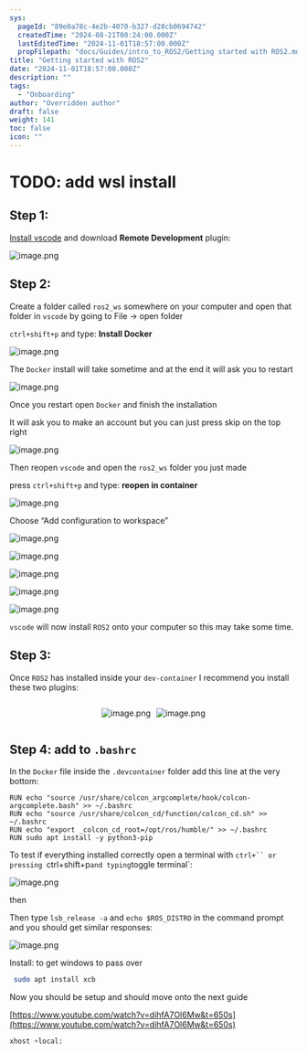 ```yaml
---
sys:
  pageId: "89e0a78c-4e2b-4070-b327-d28cb0694742"
  createdTime: "2024-08-21T00:24:00.000Z"
  lastEditedTime: "2024-11-01T18:57:00.000Z"
  propFilepath: "docs/Guides/intro_to_ROS2/Getting started with ROS2.md"
title: "Getting started with ROS2"
date: "2024-11-01T18:57:00.000Z"
description: ""
tags:
  - "Onboarding"
author: "Overridden author"
draft: false
weight: 141
toc: false
icon: ""
---
```


# TODO: add wsl install

## Step 1:

[Install vscode](https://code.visualstudio.com/download) and download **Remote Development** plugin:

![image.png](https://prod-files-secure.s3.us-west-2.amazonaws.com/d518164a-d88e-44d1-a4ee-3adb3bd8bce0/efb52993-1881-4a40-b95e-6f020334f022/image.png?X-Amz-Algorithm=AWS4-HMAC-SHA256&X-Amz-Content-Sha256=UNSIGNED-PAYLOAD&X-Amz-Credential=ASIAZI2LB466VMVX3XP5%2F20250222%2Fus-west-2%2Fs3%2Faws4_request&X-Amz-Date=20250222T170130Z&X-Amz-Expires=3600&X-Amz-Security-Token=IQoJb3JpZ2luX2VjEMj%2F%2F%2F%2F%2F%2F%2F%2F%2F%2FwEaCXVzLXdlc3QtMiJHMEUCIHBp%2F64or867YuRCiT2skbeFY8E0lwT2tkz7tnLHYpR6AiEA4%2B0XJ15OCtiX97kOApIwtFbNkZ9Z94DsQE5w4VWV0DUqiAQI8f%2F%2F%2F%2F%2F%2F%2F%2F%2F%2FARAAGgw2Mzc0MjMxODM4MDUiDEKfHkt1vCwUGSEyZircA%2BT670u74wHT980hvnfPMA6ZZanEVY4fH3N2FnsVHVqpIjy1M2S%2BnicXW28meBMLbxIcPDz8Ykm4w1%2FyeSWTE58tDyYaUCXtLCnwkgA7MVT4LAnTr0wwmLSYu%2BHFtsAnij7pRyR0Ljefzs9erlp8hq0F42oOcG0BNdcVKiHlqk%2B41n4RRQJrza4I2tfZA7Cw1kV4Srn%2FlcYJm4Fdefc%2B01TUVxyQTZHlmMEndbQn4IXLi7OQPXHNs4iGUbhGgE%2BEvoI9TuuSvXqwU3h25dvqt8Wlow0bW1%2B31JIit30l8lwCI02hHowcBdvnm9xo4YJVI1QMQD4BU1l1pvV5fjhBEKC1IF8nwElUBex%2B0uiEhPFaZsam19DcxDxoUrIEm%2BJOapY%2FUxhfC0oJVS1t2kQFAiwXWamg%2B5ndEO%2FbwMI1rShKN%2BBYXn7AlJKHZ3kmfUFCxpE3v81JNQxM5xW2l3Eb9UqTfGGLMO%2Bo4xpUqG0XwZXTTbx0hSo2FQ6LZzJV2GpWYHqS%2BgFds%2FjHGM6ogAcpKeC%2BmGVcPsZvVgmYPfHVZi7OmzH0uZkAlXCtzAncgQCurreRMsYG4uLXhErlfajSGryqy1xbEYt2aGOZs54Syo%2BKKfzg8Ts3QTlMxIdSMPLY570GOqUB9mGN0cp2aZdW3PCMEz%2BKfIs41i2jCFa1Ai6CcLvxieSlU44ZU0K%2FWHRmiUH%2F%2F3lq7cfDrAE4w8pnWV2iQ1%2FaHKom3HNfptMmHZ8%2FmYI7JlLRFuaftScr4h1jjnxCROe1nCTsdxXXKw0XkhZCnhg6rRb23rGehbc7YSNGtQFLph62t%2FtAOQvlAwIYYJBhFe1HMwkbJwt7WvqBzekPNVIpDIcPR%2BWM&X-Amz-Signature=330a23ee496e0eea1f5637235833de637a19c188ee18c514c5d22b48932348a9&X-Amz-SignedHeaders=host&x-id=GetObject)

## Step 2:

Create a folder called `ros2_ws` somewhere on your computer and open that folder in `vscode` by going to File → open folder 

`ctrl+shift+p` and type: **Install Docker**

![image.png](https://prod-files-secure.s3.us-west-2.amazonaws.com/d518164a-d88e-44d1-a4ee-3adb3bd8bce0/2269dc0e-1cd5-47ff-bceb-c04ad9b2eab0/image.png?X-Amz-Algorithm=AWS4-HMAC-SHA256&X-Amz-Content-Sha256=UNSIGNED-PAYLOAD&X-Amz-Credential=ASIAZI2LB466VMVX3XP5%2F20250222%2Fus-west-2%2Fs3%2Faws4_request&X-Amz-Date=20250222T170130Z&X-Amz-Expires=3600&X-Amz-Security-Token=IQoJb3JpZ2luX2VjEMj%2F%2F%2F%2F%2F%2F%2F%2F%2F%2FwEaCXVzLXdlc3QtMiJHMEUCIHBp%2F64or867YuRCiT2skbeFY8E0lwT2tkz7tnLHYpR6AiEA4%2B0XJ15OCtiX97kOApIwtFbNkZ9Z94DsQE5w4VWV0DUqiAQI8f%2F%2F%2F%2F%2F%2F%2F%2F%2F%2FARAAGgw2Mzc0MjMxODM4MDUiDEKfHkt1vCwUGSEyZircA%2BT670u74wHT980hvnfPMA6ZZanEVY4fH3N2FnsVHVqpIjy1M2S%2BnicXW28meBMLbxIcPDz8Ykm4w1%2FyeSWTE58tDyYaUCXtLCnwkgA7MVT4LAnTr0wwmLSYu%2BHFtsAnij7pRyR0Ljefzs9erlp8hq0F42oOcG0BNdcVKiHlqk%2B41n4RRQJrza4I2tfZA7Cw1kV4Srn%2FlcYJm4Fdefc%2B01TUVxyQTZHlmMEndbQn4IXLi7OQPXHNs4iGUbhGgE%2BEvoI9TuuSvXqwU3h25dvqt8Wlow0bW1%2B31JIit30l8lwCI02hHowcBdvnm9xo4YJVI1QMQD4BU1l1pvV5fjhBEKC1IF8nwElUBex%2B0uiEhPFaZsam19DcxDxoUrIEm%2BJOapY%2FUxhfC0oJVS1t2kQFAiwXWamg%2B5ndEO%2FbwMI1rShKN%2BBYXn7AlJKHZ3kmfUFCxpE3v81JNQxM5xW2l3Eb9UqTfGGLMO%2Bo4xpUqG0XwZXTTbx0hSo2FQ6LZzJV2GpWYHqS%2BgFds%2FjHGM6ogAcpKeC%2BmGVcPsZvVgmYPfHVZi7OmzH0uZkAlXCtzAncgQCurreRMsYG4uLXhErlfajSGryqy1xbEYt2aGOZs54Syo%2BKKfzg8Ts3QTlMxIdSMPLY570GOqUB9mGN0cp2aZdW3PCMEz%2BKfIs41i2jCFa1Ai6CcLvxieSlU44ZU0K%2FWHRmiUH%2F%2F3lq7cfDrAE4w8pnWV2iQ1%2FaHKom3HNfptMmHZ8%2FmYI7JlLRFuaftScr4h1jjnxCROe1nCTsdxXXKw0XkhZCnhg6rRb23rGehbc7YSNGtQFLph62t%2FtAOQvlAwIYYJBhFe1HMwkbJwt7WvqBzekPNVIpDIcPR%2BWM&X-Amz-Signature=d3574510757ed578d63a01f1d8b57ce685ffc6ba4c9088e1be807af5600b7cea&X-Amz-SignedHeaders=host&x-id=GetObject)

The `Docker` install will take sometime and at the end it will ask you to restart

![image.png](https://prod-files-secure.s3.us-west-2.amazonaws.com/d518164a-d88e-44d1-a4ee-3adb3bd8bce0/ed233f78-be33-4b1f-b89c-9c346c0e961e/image.png?X-Amz-Algorithm=AWS4-HMAC-SHA256&X-Amz-Content-Sha256=UNSIGNED-PAYLOAD&X-Amz-Credential=ASIAZI2LB466VMVX3XP5%2F20250222%2Fus-west-2%2Fs3%2Faws4_request&X-Amz-Date=20250222T170130Z&X-Amz-Expires=3600&X-Amz-Security-Token=IQoJb3JpZ2luX2VjEMj%2F%2F%2F%2F%2F%2F%2F%2F%2F%2FwEaCXVzLXdlc3QtMiJHMEUCIHBp%2F64or867YuRCiT2skbeFY8E0lwT2tkz7tnLHYpR6AiEA4%2B0XJ15OCtiX97kOApIwtFbNkZ9Z94DsQE5w4VWV0DUqiAQI8f%2F%2F%2F%2F%2F%2F%2F%2F%2F%2FARAAGgw2Mzc0MjMxODM4MDUiDEKfHkt1vCwUGSEyZircA%2BT670u74wHT980hvnfPMA6ZZanEVY4fH3N2FnsVHVqpIjy1M2S%2BnicXW28meBMLbxIcPDz8Ykm4w1%2FyeSWTE58tDyYaUCXtLCnwkgA7MVT4LAnTr0wwmLSYu%2BHFtsAnij7pRyR0Ljefzs9erlp8hq0F42oOcG0BNdcVKiHlqk%2B41n4RRQJrza4I2tfZA7Cw1kV4Srn%2FlcYJm4Fdefc%2B01TUVxyQTZHlmMEndbQn4IXLi7OQPXHNs4iGUbhGgE%2BEvoI9TuuSvXqwU3h25dvqt8Wlow0bW1%2B31JIit30l8lwCI02hHowcBdvnm9xo4YJVI1QMQD4BU1l1pvV5fjhBEKC1IF8nwElUBex%2B0uiEhPFaZsam19DcxDxoUrIEm%2BJOapY%2FUxhfC0oJVS1t2kQFAiwXWamg%2B5ndEO%2FbwMI1rShKN%2BBYXn7AlJKHZ3kmfUFCxpE3v81JNQxM5xW2l3Eb9UqTfGGLMO%2Bo4xpUqG0XwZXTTbx0hSo2FQ6LZzJV2GpWYHqS%2BgFds%2FjHGM6ogAcpKeC%2BmGVcPsZvVgmYPfHVZi7OmzH0uZkAlXCtzAncgQCurreRMsYG4uLXhErlfajSGryqy1xbEYt2aGOZs54Syo%2BKKfzg8Ts3QTlMxIdSMPLY570GOqUB9mGN0cp2aZdW3PCMEz%2BKfIs41i2jCFa1Ai6CcLvxieSlU44ZU0K%2FWHRmiUH%2F%2F3lq7cfDrAE4w8pnWV2iQ1%2FaHKom3HNfptMmHZ8%2FmYI7JlLRFuaftScr4h1jjnxCROe1nCTsdxXXKw0XkhZCnhg6rRb23rGehbc7YSNGtQFLph62t%2FtAOQvlAwIYYJBhFe1HMwkbJwt7WvqBzekPNVIpDIcPR%2BWM&X-Amz-Signature=fb7cd82627b36c3df1f295de4590ecdbb6069e2f5d1d76d809ccf3676d52f80d&X-Amz-SignedHeaders=host&x-id=GetObject)

Once you restart open `Docker` and finish the installation

It will ask you to make an account but you can just press skip on the top right

![image.png](https://prod-files-secure.s3.us-west-2.amazonaws.com/d518164a-d88e-44d1-a4ee-3adb3bd8bce0/21010ad9-1659-4fd9-9f59-9932a09b2a3d/image.png?X-Amz-Algorithm=AWS4-HMAC-SHA256&X-Amz-Content-Sha256=UNSIGNED-PAYLOAD&X-Amz-Credential=ASIAZI2LB466VMVX3XP5%2F20250222%2Fus-west-2%2Fs3%2Faws4_request&X-Amz-Date=20250222T170130Z&X-Amz-Expires=3600&X-Amz-Security-Token=IQoJb3JpZ2luX2VjEMj%2F%2F%2F%2F%2F%2F%2F%2F%2F%2FwEaCXVzLXdlc3QtMiJHMEUCIHBp%2F64or867YuRCiT2skbeFY8E0lwT2tkz7tnLHYpR6AiEA4%2B0XJ15OCtiX97kOApIwtFbNkZ9Z94DsQE5w4VWV0DUqiAQI8f%2F%2F%2F%2F%2F%2F%2F%2F%2F%2FARAAGgw2Mzc0MjMxODM4MDUiDEKfHkt1vCwUGSEyZircA%2BT670u74wHT980hvnfPMA6ZZanEVY4fH3N2FnsVHVqpIjy1M2S%2BnicXW28meBMLbxIcPDz8Ykm4w1%2FyeSWTE58tDyYaUCXtLCnwkgA7MVT4LAnTr0wwmLSYu%2BHFtsAnij7pRyR0Ljefzs9erlp8hq0F42oOcG0BNdcVKiHlqk%2B41n4RRQJrza4I2tfZA7Cw1kV4Srn%2FlcYJm4Fdefc%2B01TUVxyQTZHlmMEndbQn4IXLi7OQPXHNs4iGUbhGgE%2BEvoI9TuuSvXqwU3h25dvqt8Wlow0bW1%2B31JIit30l8lwCI02hHowcBdvnm9xo4YJVI1QMQD4BU1l1pvV5fjhBEKC1IF8nwElUBex%2B0uiEhPFaZsam19DcxDxoUrIEm%2BJOapY%2FUxhfC0oJVS1t2kQFAiwXWamg%2B5ndEO%2FbwMI1rShKN%2BBYXn7AlJKHZ3kmfUFCxpE3v81JNQxM5xW2l3Eb9UqTfGGLMO%2Bo4xpUqG0XwZXTTbx0hSo2FQ6LZzJV2GpWYHqS%2BgFds%2FjHGM6ogAcpKeC%2BmGVcPsZvVgmYPfHVZi7OmzH0uZkAlXCtzAncgQCurreRMsYG4uLXhErlfajSGryqy1xbEYt2aGOZs54Syo%2BKKfzg8Ts3QTlMxIdSMPLY570GOqUB9mGN0cp2aZdW3PCMEz%2BKfIs41i2jCFa1Ai6CcLvxieSlU44ZU0K%2FWHRmiUH%2F%2F3lq7cfDrAE4w8pnWV2iQ1%2FaHKom3HNfptMmHZ8%2FmYI7JlLRFuaftScr4h1jjnxCROe1nCTsdxXXKw0XkhZCnhg6rRb23rGehbc7YSNGtQFLph62t%2FtAOQvlAwIYYJBhFe1HMwkbJwt7WvqBzekPNVIpDIcPR%2BWM&X-Amz-Signature=69f1a2697c6e9d17d5037b9820ffcdbcc1473616ee61cd0b57c6a5d7e563df67&X-Amz-SignedHeaders=host&x-id=GetObject)

Then reopen `vscode` and open the `ros2_ws` folder you just made

press `ctrl+shift+p` and type: **reopen in container**

![image.png](https://prod-files-secure.s3.us-west-2.amazonaws.com/d518164a-d88e-44d1-a4ee-3adb3bd8bce0/4e93b8c2-41ad-488c-8095-c74205196118/image.png?X-Amz-Algorithm=AWS4-HMAC-SHA256&X-Amz-Content-Sha256=UNSIGNED-PAYLOAD&X-Amz-Credential=ASIAZI2LB466VMVX3XP5%2F20250222%2Fus-west-2%2Fs3%2Faws4_request&X-Amz-Date=20250222T170130Z&X-Amz-Expires=3600&X-Amz-Security-Token=IQoJb3JpZ2luX2VjEMj%2F%2F%2F%2F%2F%2F%2F%2F%2F%2FwEaCXVzLXdlc3QtMiJHMEUCIHBp%2F64or867YuRCiT2skbeFY8E0lwT2tkz7tnLHYpR6AiEA4%2B0XJ15OCtiX97kOApIwtFbNkZ9Z94DsQE5w4VWV0DUqiAQI8f%2F%2F%2F%2F%2F%2F%2F%2F%2F%2FARAAGgw2Mzc0MjMxODM4MDUiDEKfHkt1vCwUGSEyZircA%2BT670u74wHT980hvnfPMA6ZZanEVY4fH3N2FnsVHVqpIjy1M2S%2BnicXW28meBMLbxIcPDz8Ykm4w1%2FyeSWTE58tDyYaUCXtLCnwkgA7MVT4LAnTr0wwmLSYu%2BHFtsAnij7pRyR0Ljefzs9erlp8hq0F42oOcG0BNdcVKiHlqk%2B41n4RRQJrza4I2tfZA7Cw1kV4Srn%2FlcYJm4Fdefc%2B01TUVxyQTZHlmMEndbQn4IXLi7OQPXHNs4iGUbhGgE%2BEvoI9TuuSvXqwU3h25dvqt8Wlow0bW1%2B31JIit30l8lwCI02hHowcBdvnm9xo4YJVI1QMQD4BU1l1pvV5fjhBEKC1IF8nwElUBex%2B0uiEhPFaZsam19DcxDxoUrIEm%2BJOapY%2FUxhfC0oJVS1t2kQFAiwXWamg%2B5ndEO%2FbwMI1rShKN%2BBYXn7AlJKHZ3kmfUFCxpE3v81JNQxM5xW2l3Eb9UqTfGGLMO%2Bo4xpUqG0XwZXTTbx0hSo2FQ6LZzJV2GpWYHqS%2BgFds%2FjHGM6ogAcpKeC%2BmGVcPsZvVgmYPfHVZi7OmzH0uZkAlXCtzAncgQCurreRMsYG4uLXhErlfajSGryqy1xbEYt2aGOZs54Syo%2BKKfzg8Ts3QTlMxIdSMPLY570GOqUB9mGN0cp2aZdW3PCMEz%2BKfIs41i2jCFa1Ai6CcLvxieSlU44ZU0K%2FWHRmiUH%2F%2F3lq7cfDrAE4w8pnWV2iQ1%2FaHKom3HNfptMmHZ8%2FmYI7JlLRFuaftScr4h1jjnxCROe1nCTsdxXXKw0XkhZCnhg6rRb23rGehbc7YSNGtQFLph62t%2FtAOQvlAwIYYJBhFe1HMwkbJwt7WvqBzekPNVIpDIcPR%2BWM&X-Amz-Signature=e5dd7fac49219342056fc49e45da17d6cbc1bb67de822e58c17f17c5d5230041&X-Amz-SignedHeaders=host&x-id=GetObject)

Choose “Add configuration to workspace”

![image.png](https://prod-files-secure.s3.us-west-2.amazonaws.com/d518164a-d88e-44d1-a4ee-3adb3bd8bce0/9560b282-5060-4989-ba37-97e7b2c22476/image.png?X-Amz-Algorithm=AWS4-HMAC-SHA256&X-Amz-Content-Sha256=UNSIGNED-PAYLOAD&X-Amz-Credential=ASIAZI2LB466VMVX3XP5%2F20250222%2Fus-west-2%2Fs3%2Faws4_request&X-Amz-Date=20250222T170130Z&X-Amz-Expires=3600&X-Amz-Security-Token=IQoJb3JpZ2luX2VjEMj%2F%2F%2F%2F%2F%2F%2F%2F%2F%2FwEaCXVzLXdlc3QtMiJHMEUCIHBp%2F64or867YuRCiT2skbeFY8E0lwT2tkz7tnLHYpR6AiEA4%2B0XJ15OCtiX97kOApIwtFbNkZ9Z94DsQE5w4VWV0DUqiAQI8f%2F%2F%2F%2F%2F%2F%2F%2F%2F%2FARAAGgw2Mzc0MjMxODM4MDUiDEKfHkt1vCwUGSEyZircA%2BT670u74wHT980hvnfPMA6ZZanEVY4fH3N2FnsVHVqpIjy1M2S%2BnicXW28meBMLbxIcPDz8Ykm4w1%2FyeSWTE58tDyYaUCXtLCnwkgA7MVT4LAnTr0wwmLSYu%2BHFtsAnij7pRyR0Ljefzs9erlp8hq0F42oOcG0BNdcVKiHlqk%2B41n4RRQJrza4I2tfZA7Cw1kV4Srn%2FlcYJm4Fdefc%2B01TUVxyQTZHlmMEndbQn4IXLi7OQPXHNs4iGUbhGgE%2BEvoI9TuuSvXqwU3h25dvqt8Wlow0bW1%2B31JIit30l8lwCI02hHowcBdvnm9xo4YJVI1QMQD4BU1l1pvV5fjhBEKC1IF8nwElUBex%2B0uiEhPFaZsam19DcxDxoUrIEm%2BJOapY%2FUxhfC0oJVS1t2kQFAiwXWamg%2B5ndEO%2FbwMI1rShKN%2BBYXn7AlJKHZ3kmfUFCxpE3v81JNQxM5xW2l3Eb9UqTfGGLMO%2Bo4xpUqG0XwZXTTbx0hSo2FQ6LZzJV2GpWYHqS%2BgFds%2FjHGM6ogAcpKeC%2BmGVcPsZvVgmYPfHVZi7OmzH0uZkAlXCtzAncgQCurreRMsYG4uLXhErlfajSGryqy1xbEYt2aGOZs54Syo%2BKKfzg8Ts3QTlMxIdSMPLY570GOqUB9mGN0cp2aZdW3PCMEz%2BKfIs41i2jCFa1Ai6CcLvxieSlU44ZU0K%2FWHRmiUH%2F%2F3lq7cfDrAE4w8pnWV2iQ1%2FaHKom3HNfptMmHZ8%2FmYI7JlLRFuaftScr4h1jjnxCROe1nCTsdxXXKw0XkhZCnhg6rRb23rGehbc7YSNGtQFLph62t%2FtAOQvlAwIYYJBhFe1HMwkbJwt7WvqBzekPNVIpDIcPR%2BWM&X-Amz-Signature=a68c2f78c1fcc46bbfcb0c56c835505fdb60b2993de58b7c7520eb7f67f9745c&X-Amz-SignedHeaders=host&x-id=GetObject)

![image.png](https://prod-files-secure.s3.us-west-2.amazonaws.com/d518164a-d88e-44d1-a4ee-3adb3bd8bce0/2ee63f81-886b-48e8-a553-dc6e5eac99e4/image.png?X-Amz-Algorithm=AWS4-HMAC-SHA256&X-Amz-Content-Sha256=UNSIGNED-PAYLOAD&X-Amz-Credential=ASIAZI2LB466VMVX3XP5%2F20250222%2Fus-west-2%2Fs3%2Faws4_request&X-Amz-Date=20250222T170130Z&X-Amz-Expires=3600&X-Amz-Security-Token=IQoJb3JpZ2luX2VjEMj%2F%2F%2F%2F%2F%2F%2F%2F%2F%2FwEaCXVzLXdlc3QtMiJHMEUCIHBp%2F64or867YuRCiT2skbeFY8E0lwT2tkz7tnLHYpR6AiEA4%2B0XJ15OCtiX97kOApIwtFbNkZ9Z94DsQE5w4VWV0DUqiAQI8f%2F%2F%2F%2F%2F%2F%2F%2F%2F%2FARAAGgw2Mzc0MjMxODM4MDUiDEKfHkt1vCwUGSEyZircA%2BT670u74wHT980hvnfPMA6ZZanEVY4fH3N2FnsVHVqpIjy1M2S%2BnicXW28meBMLbxIcPDz8Ykm4w1%2FyeSWTE58tDyYaUCXtLCnwkgA7MVT4LAnTr0wwmLSYu%2BHFtsAnij7pRyR0Ljefzs9erlp8hq0F42oOcG0BNdcVKiHlqk%2B41n4RRQJrza4I2tfZA7Cw1kV4Srn%2FlcYJm4Fdefc%2B01TUVxyQTZHlmMEndbQn4IXLi7OQPXHNs4iGUbhGgE%2BEvoI9TuuSvXqwU3h25dvqt8Wlow0bW1%2B31JIit30l8lwCI02hHowcBdvnm9xo4YJVI1QMQD4BU1l1pvV5fjhBEKC1IF8nwElUBex%2B0uiEhPFaZsam19DcxDxoUrIEm%2BJOapY%2FUxhfC0oJVS1t2kQFAiwXWamg%2B5ndEO%2FbwMI1rShKN%2BBYXn7AlJKHZ3kmfUFCxpE3v81JNQxM5xW2l3Eb9UqTfGGLMO%2Bo4xpUqG0XwZXTTbx0hSo2FQ6LZzJV2GpWYHqS%2BgFds%2FjHGM6ogAcpKeC%2BmGVcPsZvVgmYPfHVZi7OmzH0uZkAlXCtzAncgQCurreRMsYG4uLXhErlfajSGryqy1xbEYt2aGOZs54Syo%2BKKfzg8Ts3QTlMxIdSMPLY570GOqUB9mGN0cp2aZdW3PCMEz%2BKfIs41i2jCFa1Ai6CcLvxieSlU44ZU0K%2FWHRmiUH%2F%2F3lq7cfDrAE4w8pnWV2iQ1%2FaHKom3HNfptMmHZ8%2FmYI7JlLRFuaftScr4h1jjnxCROe1nCTsdxXXKw0XkhZCnhg6rRb23rGehbc7YSNGtQFLph62t%2FtAOQvlAwIYYJBhFe1HMwkbJwt7WvqBzekPNVIpDIcPR%2BWM&X-Amz-Signature=eeb9756e934b1e98d79e3a4019e42f1c06e3a59408f67da6bb3d967f3924ef14&X-Amz-SignedHeaders=host&x-id=GetObject)

![image.png](https://prod-files-secure.s3.us-west-2.amazonaws.com/d518164a-d88e-44d1-a4ee-3adb3bd8bce0/ae1580b2-b048-407e-aed9-b584224a7a04/image.png?X-Amz-Algorithm=AWS4-HMAC-SHA256&X-Amz-Content-Sha256=UNSIGNED-PAYLOAD&X-Amz-Credential=ASIAZI2LB466VMVX3XP5%2F20250222%2Fus-west-2%2Fs3%2Faws4_request&X-Amz-Date=20250222T170130Z&X-Amz-Expires=3600&X-Amz-Security-Token=IQoJb3JpZ2luX2VjEMj%2F%2F%2F%2F%2F%2F%2F%2F%2F%2FwEaCXVzLXdlc3QtMiJHMEUCIHBp%2F64or867YuRCiT2skbeFY8E0lwT2tkz7tnLHYpR6AiEA4%2B0XJ15OCtiX97kOApIwtFbNkZ9Z94DsQE5w4VWV0DUqiAQI8f%2F%2F%2F%2F%2F%2F%2F%2F%2F%2FARAAGgw2Mzc0MjMxODM4MDUiDEKfHkt1vCwUGSEyZircA%2BT670u74wHT980hvnfPMA6ZZanEVY4fH3N2FnsVHVqpIjy1M2S%2BnicXW28meBMLbxIcPDz8Ykm4w1%2FyeSWTE58tDyYaUCXtLCnwkgA7MVT4LAnTr0wwmLSYu%2BHFtsAnij7pRyR0Ljefzs9erlp8hq0F42oOcG0BNdcVKiHlqk%2B41n4RRQJrza4I2tfZA7Cw1kV4Srn%2FlcYJm4Fdefc%2B01TUVxyQTZHlmMEndbQn4IXLi7OQPXHNs4iGUbhGgE%2BEvoI9TuuSvXqwU3h25dvqt8Wlow0bW1%2B31JIit30l8lwCI02hHowcBdvnm9xo4YJVI1QMQD4BU1l1pvV5fjhBEKC1IF8nwElUBex%2B0uiEhPFaZsam19DcxDxoUrIEm%2BJOapY%2FUxhfC0oJVS1t2kQFAiwXWamg%2B5ndEO%2FbwMI1rShKN%2BBYXn7AlJKHZ3kmfUFCxpE3v81JNQxM5xW2l3Eb9UqTfGGLMO%2Bo4xpUqG0XwZXTTbx0hSo2FQ6LZzJV2GpWYHqS%2BgFds%2FjHGM6ogAcpKeC%2BmGVcPsZvVgmYPfHVZi7OmzH0uZkAlXCtzAncgQCurreRMsYG4uLXhErlfajSGryqy1xbEYt2aGOZs54Syo%2BKKfzg8Ts3QTlMxIdSMPLY570GOqUB9mGN0cp2aZdW3PCMEz%2BKfIs41i2jCFa1Ai6CcLvxieSlU44ZU0K%2FWHRmiUH%2F%2F3lq7cfDrAE4w8pnWV2iQ1%2FaHKom3HNfptMmHZ8%2FmYI7JlLRFuaftScr4h1jjnxCROe1nCTsdxXXKw0XkhZCnhg6rRb23rGehbc7YSNGtQFLph62t%2FtAOQvlAwIYYJBhFe1HMwkbJwt7WvqBzekPNVIpDIcPR%2BWM&X-Amz-Signature=52bb1a2babb4dca89995900ddb6efae080edeae588f316c058ec446ae4ce722e&X-Amz-SignedHeaders=host&x-id=GetObject)

![image.png](https://prod-files-secure.s3.us-west-2.amazonaws.com/d518164a-d88e-44d1-a4ee-3adb3bd8bce0/53255b28-f75e-430f-b9e3-c0ac8577e42b/image.png?X-Amz-Algorithm=AWS4-HMAC-SHA256&X-Amz-Content-Sha256=UNSIGNED-PAYLOAD&X-Amz-Credential=ASIAZI2LB466VMVX3XP5%2F20250222%2Fus-west-2%2Fs3%2Faws4_request&X-Amz-Date=20250222T170130Z&X-Amz-Expires=3600&X-Amz-Security-Token=IQoJb3JpZ2luX2VjEMj%2F%2F%2F%2F%2F%2F%2F%2F%2F%2FwEaCXVzLXdlc3QtMiJHMEUCIHBp%2F64or867YuRCiT2skbeFY8E0lwT2tkz7tnLHYpR6AiEA4%2B0XJ15OCtiX97kOApIwtFbNkZ9Z94DsQE5w4VWV0DUqiAQI8f%2F%2F%2F%2F%2F%2F%2F%2F%2F%2FARAAGgw2Mzc0MjMxODM4MDUiDEKfHkt1vCwUGSEyZircA%2BT670u74wHT980hvnfPMA6ZZanEVY4fH3N2FnsVHVqpIjy1M2S%2BnicXW28meBMLbxIcPDz8Ykm4w1%2FyeSWTE58tDyYaUCXtLCnwkgA7MVT4LAnTr0wwmLSYu%2BHFtsAnij7pRyR0Ljefzs9erlp8hq0F42oOcG0BNdcVKiHlqk%2B41n4RRQJrza4I2tfZA7Cw1kV4Srn%2FlcYJm4Fdefc%2B01TUVxyQTZHlmMEndbQn4IXLi7OQPXHNs4iGUbhGgE%2BEvoI9TuuSvXqwU3h25dvqt8Wlow0bW1%2B31JIit30l8lwCI02hHowcBdvnm9xo4YJVI1QMQD4BU1l1pvV5fjhBEKC1IF8nwElUBex%2B0uiEhPFaZsam19DcxDxoUrIEm%2BJOapY%2FUxhfC0oJVS1t2kQFAiwXWamg%2B5ndEO%2FbwMI1rShKN%2BBYXn7AlJKHZ3kmfUFCxpE3v81JNQxM5xW2l3Eb9UqTfGGLMO%2Bo4xpUqG0XwZXTTbx0hSo2FQ6LZzJV2GpWYHqS%2BgFds%2FjHGM6ogAcpKeC%2BmGVcPsZvVgmYPfHVZi7OmzH0uZkAlXCtzAncgQCurreRMsYG4uLXhErlfajSGryqy1xbEYt2aGOZs54Syo%2BKKfzg8Ts3QTlMxIdSMPLY570GOqUB9mGN0cp2aZdW3PCMEz%2BKfIs41i2jCFa1Ai6CcLvxieSlU44ZU0K%2FWHRmiUH%2F%2F3lq7cfDrAE4w8pnWV2iQ1%2FaHKom3HNfptMmHZ8%2FmYI7JlLRFuaftScr4h1jjnxCROe1nCTsdxXXKw0XkhZCnhg6rRb23rGehbc7YSNGtQFLph62t%2FtAOQvlAwIYYJBhFe1HMwkbJwt7WvqBzekPNVIpDIcPR%2BWM&X-Amz-Signature=582c0e8d7be64d8f3e3a071861ef71507d2f8251f6888afd092abe51f7bdaf9d&X-Amz-SignedHeaders=host&x-id=GetObject)

![image.png](https://prod-files-secure.s3.us-west-2.amazonaws.com/d518164a-d88e-44d1-a4ee-3adb3bd8bce0/7c562767-5af9-4ffb-97d1-327bcdf4ee00/image.png?X-Amz-Algorithm=AWS4-HMAC-SHA256&X-Amz-Content-Sha256=UNSIGNED-PAYLOAD&X-Amz-Credential=ASIAZI2LB466VMVX3XP5%2F20250222%2Fus-west-2%2Fs3%2Faws4_request&X-Amz-Date=20250222T170130Z&X-Amz-Expires=3600&X-Amz-Security-Token=IQoJb3JpZ2luX2VjEMj%2F%2F%2F%2F%2F%2F%2F%2F%2F%2FwEaCXVzLXdlc3QtMiJHMEUCIHBp%2F64or867YuRCiT2skbeFY8E0lwT2tkz7tnLHYpR6AiEA4%2B0XJ15OCtiX97kOApIwtFbNkZ9Z94DsQE5w4VWV0DUqiAQI8f%2F%2F%2F%2F%2F%2F%2F%2F%2F%2FARAAGgw2Mzc0MjMxODM4MDUiDEKfHkt1vCwUGSEyZircA%2BT670u74wHT980hvnfPMA6ZZanEVY4fH3N2FnsVHVqpIjy1M2S%2BnicXW28meBMLbxIcPDz8Ykm4w1%2FyeSWTE58tDyYaUCXtLCnwkgA7MVT4LAnTr0wwmLSYu%2BHFtsAnij7pRyR0Ljefzs9erlp8hq0F42oOcG0BNdcVKiHlqk%2B41n4RRQJrza4I2tfZA7Cw1kV4Srn%2FlcYJm4Fdefc%2B01TUVxyQTZHlmMEndbQn4IXLi7OQPXHNs4iGUbhGgE%2BEvoI9TuuSvXqwU3h25dvqt8Wlow0bW1%2B31JIit30l8lwCI02hHowcBdvnm9xo4YJVI1QMQD4BU1l1pvV5fjhBEKC1IF8nwElUBex%2B0uiEhPFaZsam19DcxDxoUrIEm%2BJOapY%2FUxhfC0oJVS1t2kQFAiwXWamg%2B5ndEO%2FbwMI1rShKN%2BBYXn7AlJKHZ3kmfUFCxpE3v81JNQxM5xW2l3Eb9UqTfGGLMO%2Bo4xpUqG0XwZXTTbx0hSo2FQ6LZzJV2GpWYHqS%2BgFds%2FjHGM6ogAcpKeC%2BmGVcPsZvVgmYPfHVZi7OmzH0uZkAlXCtzAncgQCurreRMsYG4uLXhErlfajSGryqy1xbEYt2aGOZs54Syo%2BKKfzg8Ts3QTlMxIdSMPLY570GOqUB9mGN0cp2aZdW3PCMEz%2BKfIs41i2jCFa1Ai6CcLvxieSlU44ZU0K%2FWHRmiUH%2F%2F3lq7cfDrAE4w8pnWV2iQ1%2FaHKom3HNfptMmHZ8%2FmYI7JlLRFuaftScr4h1jjnxCROe1nCTsdxXXKw0XkhZCnhg6rRb23rGehbc7YSNGtQFLph62t%2FtAOQvlAwIYYJBhFe1HMwkbJwt7WvqBzekPNVIpDIcPR%2BWM&X-Amz-Signature=af04f7172a12cd018f96aeb6caac20893f6afb1744b5fa6bc07f9d19ba68204d&X-Amz-SignedHeaders=host&x-id=GetObject)

`vscode` will now install `ROS2` onto your computer so this may take some time.

## Step 3:

Once `ROS2` has installed inside your `dev-container` I recommend you install these two plugins:

<div style="display: flex;flex-direction: row; column-gap:10px; max-width: 630px;justify-content: center;">
<div>

![image.png](https://prod-files-secure.s3.us-west-2.amazonaws.com/d518164a-d88e-44d1-a4ee-3adb3bd8bce0/3fc3d550-5a54-4ba1-ba6b-faa01cdb7369/image.png?X-Amz-Algorithm=AWS4-HMAC-SHA256&X-Amz-Content-Sha256=UNSIGNED-PAYLOAD&X-Amz-Credential=ASIAZI2LB466SQ243PR2%2F20250222%2Fus-west-2%2Fs3%2Faws4_request&X-Amz-Date=20250222T170132Z&X-Amz-Expires=3600&X-Amz-Security-Token=IQoJb3JpZ2luX2VjEMT%2F%2F%2F%2F%2F%2F%2F%2F%2F%2FwEaCXVzLXdlc3QtMiJIMEYCIQCC%2BLSA9aetXF%2F%2BCFD1Zaaws%2BNB2TMMn4KzY9Tamyv7hgIhAJw6LZqwWKPQbkqkPvYJsnzNeHT4o5fb9QEV5LSCDTGyKogECOz%2F%2F%2F%2F%2F%2F%2F%2F%2F%2FwEQABoMNjM3NDIzMTgzODA1Igww7u6e41iaO6iUZY8q3AM4V2RXNf%2BG8Yp7whT5pxkoYV%2FBH6Y0SWVpLcMZrwNbo50491L6VbQlunZaaEB7vUj7FvJArr5Gsc9id80e8KNqk00pZrIhVq8sxxly78b949CWt3WFV29K%2FsfUtBcPNRaKEoUpnV9ewUfzjrXFtlaRT3Xf%2BoJ0JGgPeisl6cilfGRqONv1qiDLr%2Fbeql4NYfNo%2BAztWmSCcy9NE9YSJVWkvZhpZhL%2BZ4W1nkqdEPbxGE5QDGB%2BJ5J9Y0uzP%2F9t8O6dpDnEzYqIuxcrqQ2Y3CGEQxpaNrLySSs0J9DoljqYBKx%2FtZCdWhKKyFz8ULikV80VbQNLe%2BUJdf%2Fx3WT8btBOcPAHh%2Bpf0IfKJQyW%2BsYdrOjulEs7Fh%2BXVo8yqQT1sFZy%2BVeFt6qerZDapzDO03iGrUzWfzgOxl1NQSsEadIJPCcL2s32urlcZkkKPIPijsfYVmbcb4GSncLH89mRf3Vz7hg5HwZRwy9lIDjTWLGRpwSdjDIYso7yxMXBuTbbpHgjgUulopNSpAA1aMxoaJQg56AQ%2BcjUvTY%2FB3Oqaea2%2FV900FgF%2BbsnE3nXx1%2FO7PxoKfSBnH2gzl8EF%2FXpwDIgbEf8vZ9PkbxMn4sQKYL7C0sqkgA6V%2BVQL80ZkTCG5%2Ba9BjqkAQGEmlcMhER6lHmbfww8Hh27XH0Sw%2F66C62HttuczRnvB%2FvWhmbfsi%2Bqjvblqe857lPECVK1EnMI0ibBfuzia69i7khuvz0ABY4cSal3Qh157Nk%2BoydJ4bFncIvPYl0DV%2Fap8vXlYQZQo6JKU%2FaeaRuRdMCgqltVIyMcYlQy2ePkweTLMWOQ5UEsSvkpdE22nKudDPDbSm8ZxDujH4Qq5DlMW4HQ&X-Amz-Signature=9c055429a63212eec2fddb3f06917791ae9849519831d4c513b8ea54d7a709a3&X-Amz-SignedHeaders=host&x-id=GetObject)

</div>
<div>

![image.png](https://prod-files-secure.s3.us-west-2.amazonaws.com/d518164a-d88e-44d1-a4ee-3adb3bd8bce0/d994cc66-13c2-4093-a5a3-f84cf4601a82/image.png?X-Amz-Algorithm=AWS4-HMAC-SHA256&X-Amz-Content-Sha256=UNSIGNED-PAYLOAD&X-Amz-Credential=ASIAZI2LB466UUEKNF7R%2F20250222%2Fus-west-2%2Fs3%2Faws4_request&X-Amz-Date=20250222T170136Z&X-Amz-Expires=3600&X-Amz-Security-Token=IQoJb3JpZ2luX2VjEMT%2F%2F%2F%2F%2F%2F%2F%2F%2F%2FwEaCXVzLXdlc3QtMiJHMEUCIC%2BaDk3shmRCES%2B88uGTgVtqhAKDIOQ3zusfuMwDsOhVAiEAnXlY1KvLDmYZ2xxachz6FRyiKygyBd9bd70tC1PGzgAqiAQI7f%2F%2F%2F%2F%2F%2F%2F%2F%2F%2FARAAGgw2Mzc0MjMxODM4MDUiDAvVnHBw%2BPAL477OmyrcA%2BdeZZ%2BkCFSFKb5m6WHOITZQjJo5AgCroGwiqG09t%2BTjxUljnbNKbg5sziOr2d%2BNCXBHa07xmFUsFOrNx29wW%2BJE0SXz4uKTlpQqiqWm3cUvChr44CzAKVjXjx4AwRMKwT1i9fzkEi7uk%2BzS3mVe3KK8F7tTBspBKOnrOffrJUxmGnUHNU4yUQiiuztPq8hB0QceRKeAGMYXiCBd6az%2FfX%2F30ZcnH4k%2FoSCmzRIQuq0xNXQSAVVl8Od%2FJODfB9GqacEjGXUrlZYk6xqvDTGq5O6IYuzcwS7BFDR4zRAuvIdqIGtreDFWwGqtj5YOHO74HUpgIKG%2BGqgAyLEsaaLXvELDQH83RPN9fE%2BK%2BDCCqHgFYLw9qWZASL19IwPg2oNDbdLvmNY43Ot1mFr5uZY%2FTGAM0m7JVVaT7FwlmI9Z7OXZwDOz8CzeYppdcPd%2BHMH5w6G3roFsCSfubisBjCj8qESphdGYvMgUV3lgglWU1ncYeOZHHlU715IwoCi3PiAk6dfUUpN7zCUroJAYUy6sy1DIS9v1deWp%2BLDFsKWsjUxMM9c3oIV3ZCGvwJi25j1%2BF6QRXpmPlniZ6%2B1Jf%2FA5%2B8S6xbKp8J1B4HAfwvO%2FP5j4rGZlSZunM4RXUSNiMPro5r0GOqUB8unq%2BEMVjj%2FNARTWd7EtL7POz9PSTNaEENB%2FcxZNk95xjPCzg34GHdMn05UlI6JATjdz3rvRiTzJf6GcGjVseYAUD8LTo%2BZyIaEv7x88bqV%2Fb47xN9GiBbnI2rd52XvPospxplGDvGAjpUdV%2F7rKJUY1D1OPxO6QEzHokhHjWSax6yJLlzH6VeEoB22ysedrDoJ9NrYaaJwwFwA4qDEIDZ0m8hPF&X-Amz-Signature=357afa738ed727c8eb2f63aca19803b3a0fbfe9f6bb5c738d773a251f5c629a4&X-Amz-SignedHeaders=host&x-id=GetObject)

</div>
</div>

## Step 4: add to `.bashrc`

In the `Docker` file inside the `.devcontainer` folder add this line at the very bottom: 

```docker
RUN echo "source /usr/share/colcon_argcomplete/hook/colcon-argcomplete.bash" >> ~/.bashrc
RUN echo "source /usr/share/colcon_cd/function/colcon_cd.sh" >> ~/.bashrc
RUN echo "export _colcon_cd_root=/opt/ros/humble/" >> ~/.bashrc
RUN sudo apt install -y python3-pip 
```

To test if everything installed correctly open a terminal with `ctrl+`` or pressing `ctrl+shift+p` and typing `toggle terminal`:

![image.png](https://prod-files-secure.s3.us-west-2.amazonaws.com/d518164a-d88e-44d1-a4ee-3adb3bd8bce0/6a4943d8-b04e-4c02-9a58-775f3384d1a5/image.png?X-Amz-Algorithm=AWS4-HMAC-SHA256&X-Amz-Content-Sha256=UNSIGNED-PAYLOAD&X-Amz-Credential=ASIAZI2LB466VMVX3XP5%2F20250222%2Fus-west-2%2Fs3%2Faws4_request&X-Amz-Date=20250222T170130Z&X-Amz-Expires=3600&X-Amz-Security-Token=IQoJb3JpZ2luX2VjEMj%2F%2F%2F%2F%2F%2F%2F%2F%2F%2FwEaCXVzLXdlc3QtMiJHMEUCIHBp%2F64or867YuRCiT2skbeFY8E0lwT2tkz7tnLHYpR6AiEA4%2B0XJ15OCtiX97kOApIwtFbNkZ9Z94DsQE5w4VWV0DUqiAQI8f%2F%2F%2F%2F%2F%2F%2F%2F%2F%2FARAAGgw2Mzc0MjMxODM4MDUiDEKfHkt1vCwUGSEyZircA%2BT670u74wHT980hvnfPMA6ZZanEVY4fH3N2FnsVHVqpIjy1M2S%2BnicXW28meBMLbxIcPDz8Ykm4w1%2FyeSWTE58tDyYaUCXtLCnwkgA7MVT4LAnTr0wwmLSYu%2BHFtsAnij7pRyR0Ljefzs9erlp8hq0F42oOcG0BNdcVKiHlqk%2B41n4RRQJrza4I2tfZA7Cw1kV4Srn%2FlcYJm4Fdefc%2B01TUVxyQTZHlmMEndbQn4IXLi7OQPXHNs4iGUbhGgE%2BEvoI9TuuSvXqwU3h25dvqt8Wlow0bW1%2B31JIit30l8lwCI02hHowcBdvnm9xo4YJVI1QMQD4BU1l1pvV5fjhBEKC1IF8nwElUBex%2B0uiEhPFaZsam19DcxDxoUrIEm%2BJOapY%2FUxhfC0oJVS1t2kQFAiwXWamg%2B5ndEO%2FbwMI1rShKN%2BBYXn7AlJKHZ3kmfUFCxpE3v81JNQxM5xW2l3Eb9UqTfGGLMO%2Bo4xpUqG0XwZXTTbx0hSo2FQ6LZzJV2GpWYHqS%2BgFds%2FjHGM6ogAcpKeC%2BmGVcPsZvVgmYPfHVZi7OmzH0uZkAlXCtzAncgQCurreRMsYG4uLXhErlfajSGryqy1xbEYt2aGOZs54Syo%2BKKfzg8Ts3QTlMxIdSMPLY570GOqUB9mGN0cp2aZdW3PCMEz%2BKfIs41i2jCFa1Ai6CcLvxieSlU44ZU0K%2FWHRmiUH%2F%2F3lq7cfDrAE4w8pnWV2iQ1%2FaHKom3HNfptMmHZ8%2FmYI7JlLRFuaftScr4h1jjnxCROe1nCTsdxXXKw0XkhZCnhg6rRb23rGehbc7YSNGtQFLph62t%2FtAOQvlAwIYYJBhFe1HMwkbJwt7WvqBzekPNVIpDIcPR%2BWM&X-Amz-Signature=0739ee26b18744196353402ffb87bd6d6ce08a7fb18ea1e63713af42b8c03c98&X-Amz-SignedHeaders=host&x-id=GetObject)

then 

Then type `lsb_release -a` and `echo $ROS_DISTRO` in the command prompt and you should get similar responses:

![image.png](https://prod-files-secure.s3.us-west-2.amazonaws.com/d518164a-d88e-44d1-a4ee-3adb3bd8bce0/3e635dec-a805-4e85-8b9e-d000e5b71a4e/image.png?X-Amz-Algorithm=AWS4-HMAC-SHA256&X-Amz-Content-Sha256=UNSIGNED-PAYLOAD&X-Amz-Credential=ASIAZI2LB466VMVX3XP5%2F20250222%2Fus-west-2%2Fs3%2Faws4_request&X-Amz-Date=20250222T170130Z&X-Amz-Expires=3600&X-Amz-Security-Token=IQoJb3JpZ2luX2VjEMj%2F%2F%2F%2F%2F%2F%2F%2F%2F%2FwEaCXVzLXdlc3QtMiJHMEUCIHBp%2F64or867YuRCiT2skbeFY8E0lwT2tkz7tnLHYpR6AiEA4%2B0XJ15OCtiX97kOApIwtFbNkZ9Z94DsQE5w4VWV0DUqiAQI8f%2F%2F%2F%2F%2F%2F%2F%2F%2F%2FARAAGgw2Mzc0MjMxODM4MDUiDEKfHkt1vCwUGSEyZircA%2BT670u74wHT980hvnfPMA6ZZanEVY4fH3N2FnsVHVqpIjy1M2S%2BnicXW28meBMLbxIcPDz8Ykm4w1%2FyeSWTE58tDyYaUCXtLCnwkgA7MVT4LAnTr0wwmLSYu%2BHFtsAnij7pRyR0Ljefzs9erlp8hq0F42oOcG0BNdcVKiHlqk%2B41n4RRQJrza4I2tfZA7Cw1kV4Srn%2FlcYJm4Fdefc%2B01TUVxyQTZHlmMEndbQn4IXLi7OQPXHNs4iGUbhGgE%2BEvoI9TuuSvXqwU3h25dvqt8Wlow0bW1%2B31JIit30l8lwCI02hHowcBdvnm9xo4YJVI1QMQD4BU1l1pvV5fjhBEKC1IF8nwElUBex%2B0uiEhPFaZsam19DcxDxoUrIEm%2BJOapY%2FUxhfC0oJVS1t2kQFAiwXWamg%2B5ndEO%2FbwMI1rShKN%2BBYXn7AlJKHZ3kmfUFCxpE3v81JNQxM5xW2l3Eb9UqTfGGLMO%2Bo4xpUqG0XwZXTTbx0hSo2FQ6LZzJV2GpWYHqS%2BgFds%2FjHGM6ogAcpKeC%2BmGVcPsZvVgmYPfHVZi7OmzH0uZkAlXCtzAncgQCurreRMsYG4uLXhErlfajSGryqy1xbEYt2aGOZs54Syo%2BKKfzg8Ts3QTlMxIdSMPLY570GOqUB9mGN0cp2aZdW3PCMEz%2BKfIs41i2jCFa1Ai6CcLvxieSlU44ZU0K%2FWHRmiUH%2F%2F3lq7cfDrAE4w8pnWV2iQ1%2FaHKom3HNfptMmHZ8%2FmYI7JlLRFuaftScr4h1jjnxCROe1nCTsdxXXKw0XkhZCnhg6rRb23rGehbc7YSNGtQFLph62t%2FtAOQvlAwIYYJBhFe1HMwkbJwt7WvqBzekPNVIpDIcPR%2BWM&X-Amz-Signature=9f846bb14f2bbd3121decf415735afb938b1caa0caa6ff48e804f8fb6c7410b1&X-Amz-SignedHeaders=host&x-id=GetObject)

Install:  to get windows to pass over

```bash
 sudo apt install xcb
```

Now you should be setup and should move onto the next guide 

[https://www.youtube.com/watch?v=dihfA7Ol6Mw&t=650s](https://www.youtube.com/watch?v=dihfA7Ol6Mw&t=650s)

```python
xhost +local:
```
